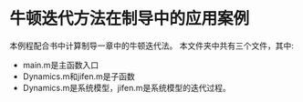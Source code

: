 # 牛顿迭代方法在制导中的应用案例
本例程配合书中计算制导一章中的牛顿迭代法。
本文件夹中共有三个文件，其中:
- main.m是主函数入口
- Dynamics.m和jifen.m是子函数
- Dynamics.m是系统模型，jifen.m是系统模型的迭代过程。
